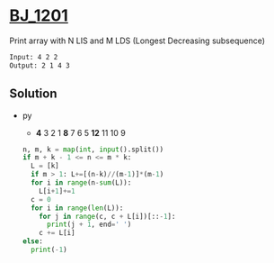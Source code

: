 # [BJ_1201](https://acmicpc.net/problem/1201)

Print array with N LIS and M LDS (Longest Decreasing subsequence)

```txt
Input: 4 2 2
Output: 2 1 4 3
```

## Solution

* py
  * **4** 3 2 1 **8** 7 6 5 **12** 11 10 9

  ```py
  n, m, k = map(int, input().split())
  if m + k - 1 <= n <= m * k:
    L = [k]
    if m > 1: L+=[(n-k)//(m-1)]*(m-1)
    for i in range(n-sum(L)):
      L[i+1]+=1
    c = 0
    for i in range(len(L)):
      for j in range(c, c + L[i])[::-1]:
        print(j + 1, end=' ')
      c += L[i]
  else:
    print(-1)
  ```

